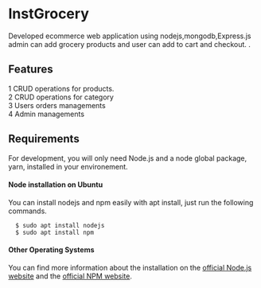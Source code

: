# InstGrocery
Developed ecommerce web application using nodejs,mongodb,Express.js admin can add grocery products and user can add to cart and checkout.
.


## Features
1 CRUD operations for products. <br />
2 CRUD operations for category<br />
3 Users orders managements<br />
4 Admin managements<br />


## Requirements
For development, you will only need Node.js and a node global package, yarn, installed in your environement.

#### Node installation on Ubuntu

  You can install nodejs and npm easily with apt install, just run the following commands.

      $ sudo apt install nodejs
      $ sudo apt install npm

  
      
#### Other Operating Systems
  You can find more information about the installation on the [official Node.js website](https://nodejs.org/) and the [official NPM website](https://npmjs.org/).
